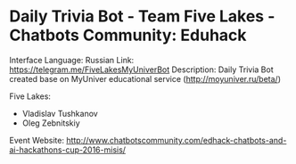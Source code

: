 # Daily Trivia Bot - Team Five Lakes - Chatbots Community: Eduhack 

Interface Language: Russian
Link: https://telegram.me/FiveLakesMyUniverBot
Description: Daily Trivia Bot created base on MyUniver educational service (http://moyuniver.ru/beta/)

Five Lakes:
- Vladislav Tushkanov
- Oleg Zebnitskiy

Event Website:
http://www.chatbotscommunity.com/edhack-chatbots-and-ai-hackathons-cup-2016-misis/
